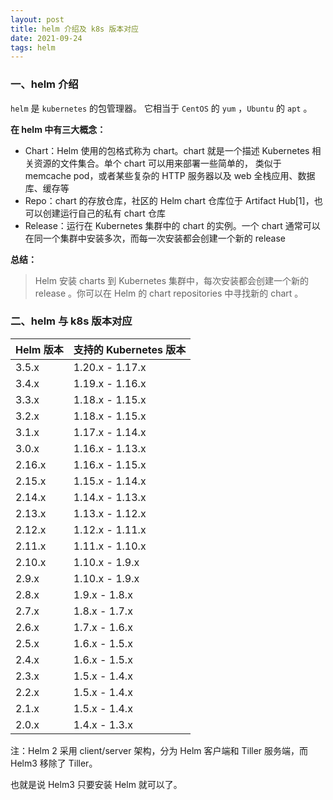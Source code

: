 ```yaml
---
layout: post
title: helm 介绍及 k8s 版本对应
date: 2021-09-24
tags: helm
---
```


### 一、helm 介绍

`helm`  是  `kubernetes`  的包管理器。
它相当于  `CentOS` 的 `yum` ，`Ubuntu` 的 `apt` 。

<b>在 helm 中有三大概念：</b>

- Chart：Helm 使用的包格式称为  chart。chart 就是一个描述 Kubernetes 相关资源的文件集合。单个 chart 可以用来部署一些简单的， 类似于 memcache pod，或者某些复杂的 HTTP 服务器以及 web 全栈应用、数据库、缓存等
- Repo：chart 的存放仓库，社区的 Helm chart 仓库位于  Artifact Hub[1]，也可以创建运行自己的私有 chart 仓库
- Release：运行在 Kubernetes 集群中的 chart 的实例。一个 chart 通常可以在同一个集群中安装多次，而每一次安装都会创建一个新的  release

<b>总结：</b>

> Helm 安装  charts  到 Kubernetes 集群中，每次安装都会创建一个新的  release 。你可以在 Helm 的 chart repositories  中寻找新的 chart 。

### 二、helm 与 k8s 版本对应

 Helm 版本 | 支持的 Kubernetes 版本 
 ---|---
 3.5.x     | 1.20.x - 1.17.x        
 3.4.x     | 1.19.x - 1.16.x        
 3.3.x     | 1.18.x - 1.15.x        
 3.2.x     | 1.18.x - 1.15.x        
 3.1.x     | 1.17.x - 1.14.x        
 3.0.x     | 1.16.x - 1.13.x        
 2.16.x    | 1.16.x - 1.15.x        
 2.15.x    | 1.15.x - 1.14.x        
 2.14.x    | 1.14.x - 1.13.x        
 2.13.x    | 1.13.x - 1.12.x        
 2.12.x    | 1.12.x - 1.11.x        
 2.11.x    | 1.11.x - 1.10.x        
 2.10.x    | 1.10.x - 1.9.x         
 2.9.x     | 1.10.x - 1.9.x         
 2.8.x     | 1.9.x - 1.8.x          
 2.7.x     | 1.8.x - 1.7.x          
 2.6.x     | 1.7.x - 1.6.x          
 2.5.x     | 1.6.x - 1.5.x          
 2.4.x     | 1.6.x - 1.5.x          
 2.3.x     | 1.5.x - 1.4.x          
 2.2.x     | 1.5.x - 1.4.x          
 2.1.x     | 1.5.x - 1.4.x          
 2.0.x     | 1.4.x - 1.3.x          

注：Helm 2 采用 client/server 架构，分为 Helm 客户端和 Tiller 服务端，而 Helm3 移除了 Tiller。

也就是说 Helm3 只要安装 Helm 就可以了。
